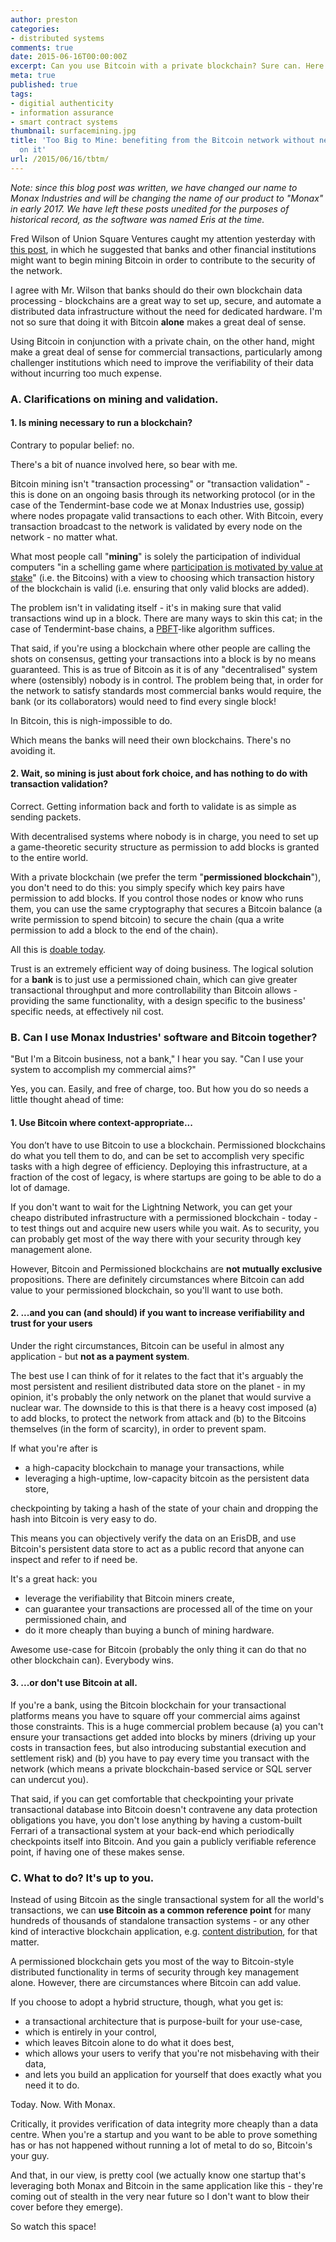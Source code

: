 ```yaml
---
author: preston
categories:
- distributed systems
comments: true
date: 2015-06-16T00:00:00Z
excerpt: Can you use Bitcoin with a private blockchain? Sure can. Here's how.
meta: true
published: true
tags:
- digitial authenticity
- information assurance
- smart contract systems
thumbnail: surfacemining.jpg
title: 'Too Big to Mine: benefiting from the Bitcoin network without needing to transact
  on it'
url: /2015/06/16/tbtm/
---
```


<div class="note">
	<em>Note: since this blog post was written, we have changed our name to Monax Industries and will be changing the name of our product to "Monax" in early 2017. We have left these posts unedited for the purposes of historical record, as the software was named Eris at the time.</em>
</div>

Fred Wilson of Union Square Ventures caught my attention yesterday with [this post](http://avc.com/2015/06/banks-and-brokerages-should-be-mining-the-blockchain/), in which he suggested that banks and other financial institutions might want to begin mining Bitcoin in order to contribute to the security of the network.

I agree with Mr. Wilson that banks should do their own blockchain data processing - blockchains are a great way to set up, secure, and automate a distributed data infrastructure without the need for dedicated hardware. I'm not so sure that doing it with Bitcoin **alone** makes a great deal of sense.

Using Bitcoin in conjunction with a private chain, on the other hand, might make a great deal of sense for commercial transactions, particularly among challenger institutions which need to improve the verifiability of their data without incurring too much expense.

### A. Clarifications on mining and validation.

#### 1. Is mining necessary to run a blockchain?

Contrary to popular belief: no.

There's a bit of nuance involved here, so bear with me.

Bitcoin mining isn't "transaction processing" or "transaction validation" - this is done on an ongoing basis through its networking protocol (or in the case of the Tendermint-base code we at Monax Industries use, gossip) where nodes propagate valid transactions to each other. With Bitcoin, every transaction broadcast to the network is validated by every node on the network - no matter what.

What most people call "**mining**" is solely the participation of individual computers "in a schelling game where [participation is motivated by value at stake](/blog/2015/04/30/on-blockchains/)" (i.e. the Bitcoins) with a view to choosing which transaction history of the blockchain is valid (i.e. ensuring that only valid blocks are added).

The problem isn't in validating itself - it's in making sure that valid transactions wind up in a block. There are many ways to skin this cat; in the case of Tendermint-base chains, a [PBFT](https://en.wikipedia.org/wiki/Byzantine_fault_tolerance)-like algorithm suffices.

That said, if you're using a blockchain where other people are calling the shots on consensus, getting your transactions into a block is by no means guaranteed. This is as true of Bitcoin as it is of any "decentralised" system where (ostensibly) nobody is in control. The problem being that, in order for the network to satisfy standards most commercial banks would require, the bank (or its collaborators) would need to find every single block!

In Bitcoin, this is nigh-impossible to do.

Which means the banks will need their own blockchains. There's no avoiding it.

#### 2. Wait, so mining is just about fork choice, and has nothing to do with transaction validation?

Correct. Getting information back and forth to validate is as simple as sending packets.

With decentralised systems where nobody is in charge, you need to set up a game-theoretic security structure as permission to add blocks is granted to the entire world.

With a private blockchain (we prefer the term "**permissioned blockchain**"), you don't need to do this: you simply specify which key pairs have permission to add blocks. If you control those nodes or know who runs them, you can use the same cryptography that secures a Bitcoin balance (a write permission to spend bitcoin) to secure the chain (qua a write permission to add a block to the end of the chain).

All this is [doable today](/docs).

Trust is an extremely efficient way of doing business. The logical solution for a **bank** is to just use a permissioned chain, which can give greater transactional throughput and more controllability than Bitcoin allows - providing the same functionality, with a design specific to the business' specific needs, at effectively nil cost.

### B. Can I use Monax Industries' software and Bitcoin together?

"But I'm a Bitcoin business, not a bank," I hear you say. "Can I use your system to accomplish my commercial aims?"

Yes, you can. Easily, and free of charge, too. But how you do so needs a little thought ahead of time:

#### 1. Use Bitcoin where context-appropriate...

You don’t have to use Bitcoin to use a blockchain. Permissioned blockchains do what you tell them to do, and can be set to accomplish very specific tasks with a high degree of efficiency. Deploying this infrastructure, at a fraction of the cost of legacy, is where startups are going to be able to do a lot of damage.

If you don't want to wait for the Lightning Network, you can get your cheapo distributed infrastructure with a permissioned blockchain - today - to test things out and acquire new users while you wait. As to security, you can probably get most of the way there with your security through key management alone.

However, Bitcoin and Permissioned blockchains are **not mutually exclusive** propositions. There are definitely circumstances where Bitcoin can add value to your permissioned blockchain, so you'll want to use both.

#### 2. ...and you can (and should) if you want to increase verifiability and trust for your users

Under the right circumstances, Bitcoin can be useful in almost any application - but **not as a payment system**.

The best use I can think of for it relates to the fact that it's arguably the most persistent and resilient distributed data store on the planet - in my opinion, it's probably the only network on the planet that would survive a nuclear war. The downside to this is that there is a heavy cost imposed (a) to add blocks, to protect the network from attack and (b) to the Bitcoins themselves (in the form of scarcity), in order to prevent spam.

If what you're after is

* a high-capacity blockchain to manage your transactions, while
* leveraging a high-uptime, low-capacity bitcoin as the persistent data store,

checkpointing by taking a hash of the state of your chain and dropping the hash into Bitcoin is very easy to do.

This means you can objectively verify the data on an ErisDB, and use Bitcoin's persistent data store to act as a public record that anyone can inspect and refer to if need be.

It's a great hack: you

* leverage the verifiability that Bitcoin miners create,
* can guarantee your transactions are processed all of the time on your permissioned chain, and
* do it more cheaply than buying a bunch of mining hardware.

Awesome use-case for Bitcoin (probably the only thing it can do that no other blockchain can). Everybody wins.

#### 3. ...or don't use Bitcoin at all.

If you're a bank, using the Bitcoin blockchain for your transactional platforms means you have to square off your commercial aims against those constraints. This is a huge commercial problem because (a) you can't ensure your transactions get added into blocks by miners (driving up your costs in transaction fees, but also introducing substantial execution and settlement risk) and (b) you have to pay every time you transact with the network (which means a private blockchain-based service or SQL server can undercut you).

That said, if you can get comfortable that checkpointing your private transactional database into Bitcoin doesn't contravene any data protection obligations you have, you don't lose anything by having a custom-built Ferrari of a transactional system at your back-end which periodically checkpoints itself into Bitcoin. And you gain a publicly verifiable reference point, if having one of these makes sense.

### C. What to do? It's up to you.

Instead of using Bitcoin as the single transactional system for all the world's transactions, we can **use Bitcoin as a common reference point** for many hundreds of thousands of standalone transaction systems - or any other kind of interactive blockchain application, e.g. [content distribution](https://github.com/monax/2gather), for that matter.

A permissioned blockchain gets you most of the way to Bitcoin-style distributed functionality in terms of security through key management alone. However, there are circumstances where Bitcoin can add value.

If you choose to adopt a hybrid structure, though, what you get is:

* a transactional architecture that is purpose-built for your use-case,
* which is entirely in your control,
* which leaves Bitcoin alone to do what it does best,
* which allows your users to verify that you're not misbehaving with their data,
* and lets you build an application for yourself that does exactly what you need it to do.

Today. Now. With Monax.

Critically, it provides verification of data integrity more cheaply than a data centre. When you're a startup and you want to be able to prove something has or has not happened without running a lot of metal to do so, Bitcoin's your guy.

And that, in our view, is pretty cool (we actually know one startup that's leveraging both Monax and Bitcoin in the same application like this - they're coming out of stealth in the very near future so I don't want to blow their cover before they emerge).

So watch this space!
